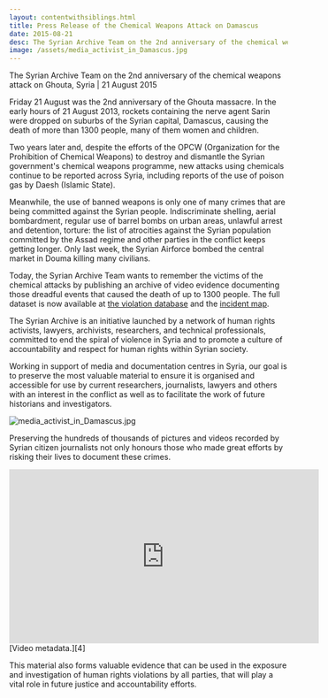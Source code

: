 ```yaml
---
layout: contentwithsiblings.html
title: Press Release of the Chemical Weapons Attack on Damascus
date: 2015-08-21
desc: The Syrian Archive Team on the 2nd anniversary of the chemical weapons attack on Ghouta, Syria
image: /assets/media_activist_in_Damascus.jpg
---
```

The Syrian Archive Team on the 2nd anniversary of the chemical weapons attack on Ghouta, Syria  |  21 August 2015

Friday 21 August was the 2nd anniversary of the Ghouta massacre. In the early hours of 21 August 2013, rockets containing the nerve agent Sarin were dropped on suburbs of the Syrian capital, Damascus, causing the death of more than 1300 people, many of them women and children.

Two years later and, despite the efforts of the OPCW (Organization for the Prohibition of Chemical Weapons) to destroy and dismantle the Syrian government's chemical weapons programme, new attacks using chemicals continue to be reported across Syria, including reports of the use of poison gas by Daesh (Islamic State).

Meanwhile, the use of banned weapons is only one of many crimes that are being committed against the Syrian people. Indiscriminate shelling, aerial bombardment, regular use of barrel bombs on urban areas, unlawful arrest and detention, torture: the list of atrocities against the Syrian population committed by the Assad regime and other parties in the conflict keeps getting longer. Only last week, the Syrian Airforce bombed the central market in Douma killing many civilians.

Today, the Syrian Archive Team wants to remember the victims of the chemical attacks by publishing an archive of video evidence documenting those dreadful events that caused the death of up to 1300 people. The full dataset  is now available at [the violation database][1] and the [incident map][2].

The Syrian Archive is an initiative launched by a network of human rights activists, lawyers, archivists, researchers, and technical professionals, committed to end the spiral of violence in Syria and to promote a culture of accountability and respect for human rights within Syrian society.

Working in support of media and documentation centres in Syria, our goal is to preserve the most valuable material to ensure it is organised and accessible for use by current researchers, journalists, lawyers and others with an interest in the conflict as well as to facilitate the work of future historians and investigators.

![media_activist_in_Damascus.jpg][3]

Preserving the hundreds of thousands of pictures and videos recorded by Syrian citizen journalists not only honours those who made great efforts by risking their lives to document these crimes.

<iframe width="560" height="315" src="https://www.youtube.com/embed/y6CZtF6pGvQ" frameborder="0" allowfullscreen></iframe>
[Video metadata.][4]

This material also forms valuable evidence that can be used in the exposure and investigation of human rights violations by all parties, that will play a vital role in future justice and accountability efforts.

[1]: https://syrianarchive.org/database/
[2]: https://syrianarchive.org/database/map/
[3]: /assets/media_activist_in_Damascus.jpg
[4]: https://syrianarchive.org/database/507/
